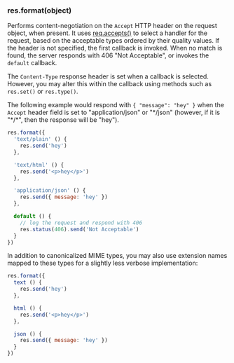 <h3 id='res.format'>res.format(object)</h3>

Performs content-negotiation on the `Accept` HTTP header on the request object, when present.
It uses [req.accepts()](#req.accepts) to select a handler for the request, based on the acceptable
types ordered by their quality values. If the header is not specified, the first callback is invoked.
When no match is found, the server responds with 406 "Not Acceptable", or invokes the `default` callback.

The `Content-Type` response header is set when a callback is selected. However, you may alter
this within the callback using methods such as `res.set()` or `res.type()`.

The following example would respond with `{ "message": "hey" }` when the `Accept` header field is set
to "application/json" or "\*/json" (however, if it is "\*/\*", then the response will be "hey").

```js
res.format({
  'text/plain' () {
    res.send('hey')
  },

  'text/html' () {
    res.send('<p>hey</p>')
  },

  'application/json' () {
    res.send({ message: 'hey' })
  },

  default () {
    // log the request and respond with 406
    res.status(406).send('Not Acceptable')
  }
})
```

In addition to canonicalized MIME types, you may also use extension names mapped
to these types for a slightly less verbose implementation:

```js
res.format({
  text () {
    res.send('hey')
  },

  html () {
    res.send('<p>hey</p>')
  },

  json () {
    res.send({ message: 'hey' })
  }
})
```
